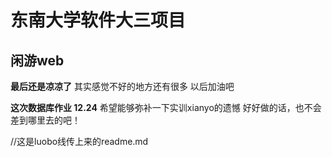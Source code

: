 
# 东南大学软件大三项目

## 闲游web

**最后还是凉凉了**
其实感觉不好的地方还有很多
以后加油吧

**这次数据库作业 12.24**
希望能够弥补一下实训xianyo的遗憾
好好做的话，也不会差到哪里去的吧！

//这是luobo线传上来的readme.md






